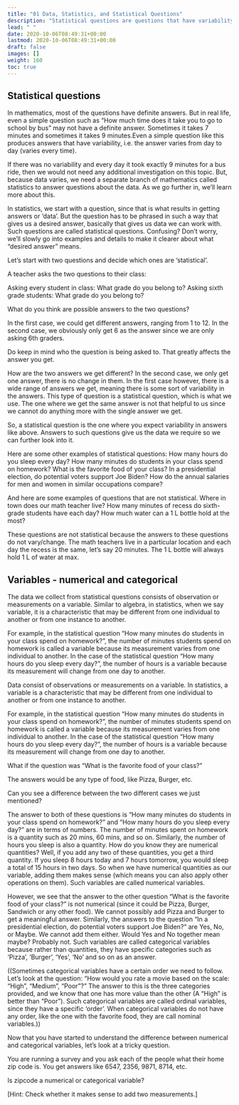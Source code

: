 ```yaml
---
title: "01 Data, Statistics, and Statistical Questions"
description: "Statistical questions are questions that have variability in answers. They provide data for analysis. Variables can be numerical or categorical."
lead: " "
date: 2020-10-06T08:49:31+00:00
lastmod: 2020-10-06T08:49:31+00:00
draft: false
images: []
weight: 160
toc: true
---
```


## Statistical questions

In mathematics, most of the questions have definite answers. But in real life, even a simple question such as “How much time does it take you to go to school by bus” may not have a definite answer. Sometimes it takes 7 minutes and sometimes it takes 9 minutes.Even a simple question like this produces answers that have variability, i.e. the answer varies from day to day (varies every time).

If there was no variability and every day it took exactly 9 minutes for a bus ride, then we would not need any additional investigation on this topic.  But, because data varies, we need a separate branch of mathematics called statistics to answer questions about the data. As we go further in, we’ll learn more about this. 

In statistics, we start with a question, since that is what results in getting answers or ‘data’. But the question has to be phrased in such a way that gives us a desired answer, basically that gives us data we can work with. Such questions are called statistical questions. Confusing? Don’t worry, we’ll slowly go into examples and details to make it clearer about what “desired answer” means. 

Let’s start with two questions and decide which ones are ‘statistical’.

A teacher asks the two questions to their class:

Asking every student in class: What grade do you belong to?
Asking sixth grade students: What grade do you belong to?

What do you think are possible answers to the two questions?

In the first case, we could get different answers, ranging from 1 to 12. 
In the second case, we obviously only get 6 as the answer since we are only asking 6th graders. 

Do keep in mind who the question is being asked to. That greatly affects the answer you get.

How are the two answers we get different?
In the second case, we only get one answer, there is no change in them. In the first case however, there is a wide range of answers we get, meaning there is some sort of variability in the answers. This type of question is a statistical question, which is what we use. The one where we get the same answer is not that helpful to us since we cannot do anything more with the single answer we get.


So, a statistical question is the one where you expect variability in answers like above. Answers to such questions give us the data we require so we can further look into it.

Here are some other examples of statistical questions:
How many hours do you sleep every day?
How many minutes do students in your class spend on homework?
What is the favorite food of your class?
In a presidential election, do potential voters support Joe Biden?
How do the annual salaries for men and women in similar occupations compare?

And here are some examples of questions that are not statistical.
Where in town does our math teacher live?
How many minutes of recess do sixth-grade students have each day? 
How much water can a 1 L bottle hold at the most?

These questions are not statistical because the answers to these questions do not vary/change. The math teachers live in a particular location and each day the recess is the same, let’s say 20 minutes. The 1 L bottle will always hold 1 L of water at max.

## Variables -  numerical and categorical  
	 		
The data we collect  from statistical questions consists of observation or measurements on a variable. Similar to algebra, in statistics, when we say variable, it is  a characteristic that may be different from one individual to another or from one instance to another. 

For example, in the statistical question “How many minutes do students in your class spend on homework?”, the number of minutes students spend on homework is called a variable because its measurement varies from one individual to another. In the case of the statistical question “How many hours do you sleep every day?”, the number of hours is a variable because its measurement will change from one day to another. 



Data consist of observations or measurements on a variable. In statistics, a variable is a characteristic that may be different from one individual to another or from one instance to another. 

For example, in the statistical question “How many minutes do students in your class spend on homework?”, the number of minutes students spend on homework is called a variable because its measurement varies from one individual to another. In the case of the statistical question “How many hours do you sleep every day?”, the number of hours is a variable because its measurement will change from one day to another. 

What if the question was “What is the favorite food of your class?”

The answers would be any type of food, like Pizza, Burger, etc.

Can you see a difference between the two different cases we just mentioned?

The answer to both of these questions is “How many minutes do students in your class spend on homework?” and “How many hours do you sleep every day?” are in terms of numbers. The number of minutes spent on homework is a quantity such as 20 mins, 60 mins, and so on. Similarly, the number of hours you sleep is also a quantity. How do you know they are numerical quantities? Well, if you add any two of these quantities, you get a third quantity. If you sleep 8 hours today and 7 hours tomorrow, you would sleep a total of 15 hours in two days. So when we have numerical quantities as our variable, adding them makes sense (which means you can also apply other operations on them). Such variables are called numerical variables.

However, we see that the answer to the other question “What is the favorite food of your class?” is not numerical (since it could be Pizza, Burger, Sandwich or any other food). We cannot possibly add Pizza and Burger to get a meaningful answer. Similarly, the answers to the question “In a presidential election, do potential voters support Joe Biden?“  are Yes, No, or Maybe. We cannot add them either. Would Yes and No together mean maybe? Probably not. 
Such variables are called categorical variables because rather than quantities, they have specific categories such as ‘Pizza’, ‘Burger’, ‘Yes’, ‘No’ and so on as an answer. 

((Sometimes categorical variables have a certain order we need to follow. Let’s look at the question: “How would you rate a movie based on the scale:  “High”, “Medium”, “Poor”?” The answer to this is the three categories provided, and we know that one has more value than the other (A “High” is better than “Poor”). Such categorical variables are called ordinal variables, since they have a specific ‘order’. 
When categorical variables do not have any order, like the one with the favorite food, they are call nominal variables.))

Now that you have started to understand the difference between numerical and categorical variables, let’s look at a tricky question. 

You are running a survey and you ask each of the people what their home zip code is.
You get answers like 6547, 2356, 9871, 8714, etc. 

Is zipcode a numerical or categorical variable? 

[Hint: Check whether it makes sense to add two measurements.]


